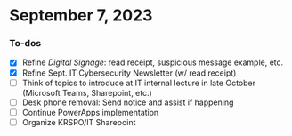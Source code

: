 # September 7, 2023

### To-dos
- [x] Refine *Digital Signage*: read receipt, suspicious message example, etc.
- [x] Refine Sept. IT Cybersecurity Newsletter (w/ read receipt)
- [ ] Think of topics to introduce at IT internal lecture in late October (Microsoft Teams, Sharepoint, etc.)
- [ ] Desk phone removal: Send notice and assist if happening
- [ ] Continue PowerApps implementation
- [ ] Organize KRSPO/IT Sharepoint